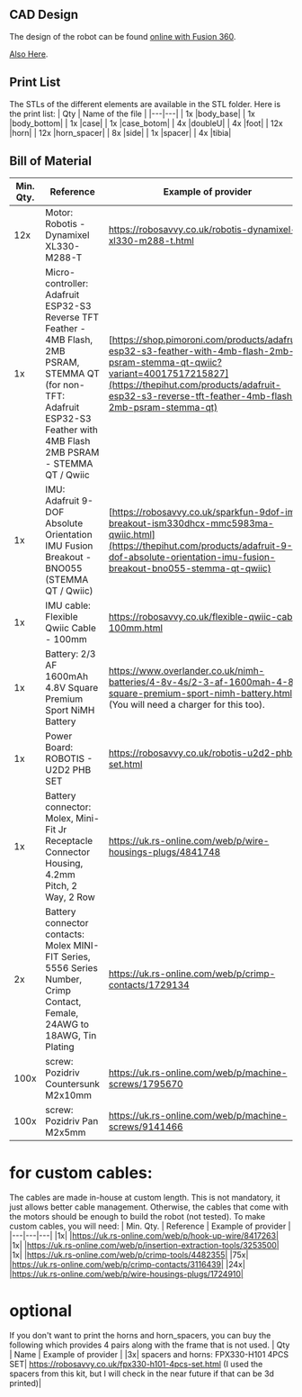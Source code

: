 ## CAD Design ##
The design of the robot can be found [online with Fusion 360](https://a360.co/3PiP3cK).

[Also Here](https://myhub.autodesk360.com/ue2c9bb1e/g/shares/SH512d4QTec90decfa6e1e6c72c091da29c5).


## Print List ##
The STLs of the different elements are available in the STL folder. Here is the print list:
|  Qty | Name of the file  | 
|---|---|
| 1x |body_base|
| 1x |body_bottom|
| 1x |case|
| 1x |case_botom|
| 4x |doubleU|
| 4x |foot|
| 12x |horn|
| 12x |horn_spacer|
| 8x |side|
| 1x |spacer|
| 4x |tibia|


## Bill of Material ##
|  Min. Qty. | Reference  | Example of provider | 
|---|---|---|
|12x| Motor: Robotis - Dynamixel XL330-M288-T| https://robosavvy.co.uk/robotis-dynamixel-xl330-m288-t.html|
|1x| Micro-controller: Adafruit ESP32-S3 Reverse TFT Feather - 4MB Flash, 2MB PSRAM, STEMMA QT (for non-TFT: Adafruit ESP32-S3 Feather with 4MB Flash 2MB PSRAM - STEMMA QT / Qwiic| [https://shop.pimoroni.com/products/adafruit-esp32-s3-feather-with-4mb-flash-2mb-psram-stemma-qt-qwiic?variant=40017517215827](https://thepihut.com/products/adafruit-esp32-s3-reverse-tft-feather-4mb-flash-2mb-psram-stemma-qt)|
|1x| IMU: Adafruit 9-DOF Absolute Orientation IMU Fusion Breakout - BNO055 (STEMMA QT / Qwiic)| [https://robosavvy.co.uk/sparkfun-9dof-imu-breakout-ism330dhcx-mmc5983ma-qwiic.html](https://thepihut.com/products/adafruit-9-dof-absolute-orientation-imu-fusion-breakout-bno055-stemma-qt-qwiic)|
|1x| IMU cable: Flexible Qwiic Cable - 100mm| https://robosavvy.co.uk/flexible-qwiic-cable-100mm.html|
|1x| Battery: 2/3 AF 1600mAh 4.8V Square Premium Sport NiMH Battery| https://www.overlander.co.uk/nimh-batteries/4-8v-4s/2-3-af-1600mah-4-8v-square-premium-sport-nimh-battery.html (You will need a charger for this too). |
|1x| Power Board: ROBOTIS - U2D2 PHB SET| https://robosavvy.co.uk/robotis-u2d2-phb-set.html|
|1x| Battery connector: Molex, Mini-Fit Jr Receptacle Connector Housing, 4.2mm Pitch, 2 Way, 2 Row| https://uk.rs-online.com/web/p/wire-housings-plugs/4841748|
|2x| Battery connector contacts: Molex MINI-FIT Series, 5556 Series Number, Crimp Contact, Female, 24AWG to 18AWG, Tin Plating| https://uk.rs-online.com/web/p/crimp-contacts/1729134|
|100x| screw: Pozidriv Countersunk M2x10mm|https://uk.rs-online.com/web/p/machine-screws/1795670 |
|100x| screw: Pozidriv Pan M2x5mm|https://uk.rs-online.com/web/p/machine-screws/9141466| 

# for custom cables: #
The cables are made in-house at custom length. This is not mandatory, it just allows better cable management. Otherwise, the cables that come with the motors should be enough to build the robot (not tested). To make custom cables, you will need: 
|  Min. Qty. | Reference  | Example of provider | 
|---|---|---|
|1x| |https://uk.rs-online.com/web/p/hook-up-wire/8417263|
|1x| |https://uk.rs-online.com/web/p/insertion-extraction-tools/3253500|
|1x| |https://uk.rs-online.com/web/p/crimp-tools/4482355|
|75x| |https://uk.rs-online.com/web/p/crimp-contacts/3116439|
|24x| |https://uk.rs-online.com/web/p/wire-housings-plugs/1724910|

# optional #
If you don't want to print the horns and horn_spacers, you can buy the following which provides 4 pairs along with the frame that is not used. 
|  Qty | Name  | Example of provider | 
|3x| spacers and horns: FPX330-H101 4PCS SET| https://robosavvy.co.uk/fpx330-h101-4pcs-set.html (I used the spacers from this kit, but I will check in the near future if that can be 3d printed)|

